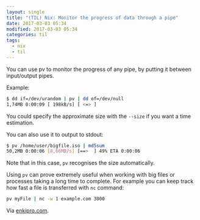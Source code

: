 ```yaml
---
layout: single
title: "(TIL) Nix: Monitor the progress of data through a pipe"
date: 2017-03-03 05:34
modified: 2017-03-03 05:34
categories: til
tags:
  - nix
  - til
---
```


You can use pv to monitor the progress of any pipe, by putting it between input/output
pipes.

Example:

```bash
$ dd if=/dev/urandom | pv | dd of=/dev/null
1,74MB 0:00:09 [ 198kB/s] [ <=> ]
```

You could specify the approximate size with the `--size` if you want a time estimation.

You can also use it to output to stdout:

```bash
$ pv /home/user/bigfile.iso | md5sum
50,2MB 0:00:06 [8,66MB/s] [==>  ] 49% ETA 0:00:06
```

Note that in this case, `pv` recognises the size automatically.

Using `pv` can prove extremely useful when working with big files or processes taking
a long time to complete.
For example you can keep track how fast a file is transferred with `nc` command:

``` bash
pv myFile | nc -w 1 example.com 3000
```

Via [enkipro.com](https://app.enkipro.com/#/insight/55b0304dc629433100344a89).
